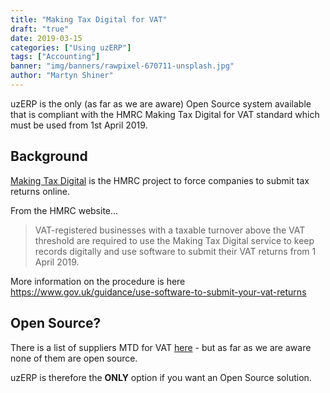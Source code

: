 ```yaml
---
title: "Making Tax Digital for VAT"
draft: "true"
date: 2019-03-15
categories: ["Using uzERP"]
tags: ["Accounting"]
banner: "img/banners/rawpixel-670711-unsplash.jpg"
author: "Martyn Shiner"
---
```


uzERP is the only (as far as we are aware) Open Source system available that is compliant with the HMRC Making Tax Digital for VAT standard which must be used from 1st April 2019.

<!--more-->

## Background
[Making Tax Digital](https://www.gov.uk/government/publications/making-tax-digital/overview-of-making-tax-digital) is the HMRC project to force companies to submit tax returns online. 

From the HMRC website...

> VAT-registered businesses with a taxable turnover above the VAT threshold are required to use the Making Tax Digital service to keep
> records digitally and use software to submit their VAT returns from 1 April 2019.

More information on the procedure is here https://www.gov.uk/guidance/use-software-to-submit-your-vat-returns

## Open Source?

There is a list of suppliers MTD for VAT [here](https://www.gov.uk/guidance/software-for-sending-income-tax-updates) - but as far as we are aware none of them are open source.

uzERP is therefore the __ONLY__ option if you want an Open Source solution.